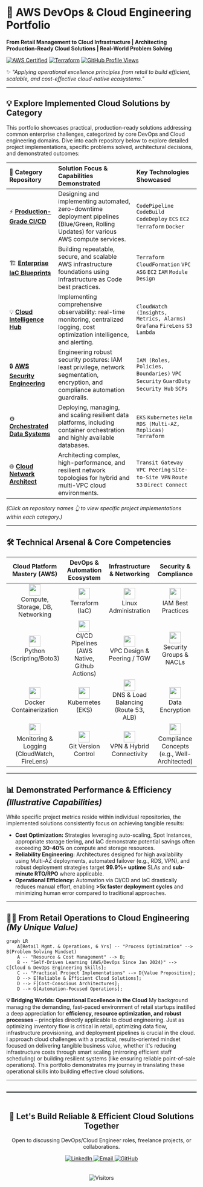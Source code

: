 

# 🚀 AWS DevOps & Cloud Engineering Portfolio

**From Retail Management to Cloud Infrastructure | Architecting Production-Ready Cloud Solutions | Real-World Problem Solving**

[![AWS Certified](https://img.shields.io/badge/AWS-Solutions_Architect-FF9900?logo=amazon-aws&style=for-the-badge)](https://www.credly.com/badges/XXXXXXX) [![Terraform](https://img.shields.io/badge/Terraform-1.7_Expert-%235835CC?style=for-the-badge&logo=terraform)](https://www.terraform.io/) [![GitHub Profile Views](https://komarev.com/ghpvc/?username=yourusername&style=for-the-badge)](https://github.com/yourusername)

✨ *"Applying operational excellence principles from retail to build efficient, scalable, and cost-effective cloud-native ecosystems."*

---

## 💡 Explore Implemented Cloud Solutions by Category

This portfolio showcases practical, production-ready solutions addressing common enterprise challenges, categorized by core DevOps and Cloud engineering domains. Dive into each repository below to explore detailed project implementations, specific problems solved, architectural decisions, and demonstrated outcomes:

| 🚀 Category Repository                                     | Solution Focus & Capabilities Demonstrated                                                                                   | Key Technologies Showcased                                                     |
| :--------------------------------------------------------- | :--------------------------------------------------------------------------------------------------------------------------- | :----------------------------------------------------------------------------- |
| ⚡ **[Production-Grade CI/CD](./Production-Grade-CICD/)** | Designing and implementing automated, zero-downtime deployment pipelines (Blue/Green, Rolling Updates) for various AWS compute services. | `CodePipeline` `CodeBuild` `CodeDeploy` `ECS` `EC2` `Terraform` `Docker`        |
| 🏗️ **[Enterprise IaC Blueprints](./Enterprise-IaC-Blueprints/)** | Building repeatable, secure, and scalable AWS infrastructure foundations using Infrastructure as Code best practices.                   | `Terraform` `CloudFormation` `VPC` `ASG` `EC2` `IAM` `Module Design`         |
| 💡 **[Cloud Intelligence Hub](./Cloud-Intelligence-Hub/)** | Implementing comprehensive observability: real-time monitoring, centralized logging, cost optimization intelligence, and alerting. | `CloudWatch (Insights, Metrics, Alarms)` `Grafana` `FireLens` `S3` `Lambda` |
| 🔒 **[AWS Security Engineering](./AWS-Security-Engineering/)** | Engineering robust security postures: IAM least privilege, network segmentation, encryption, and compliance automation guardrails.   | `IAM (Roles, Policies, Boundaries)` `VPC Security` `GuardDuty` `Security Hub` `SCPs` |
| ⚙️ **[Orchestrated Data Systems](./Orchestrated-Data-Systems/)** | Deploying, managing, and scaling resilient data platforms, including container orchestration and highly available databases.          | `EKS` `Kubernetes` `Helm` `RDS (Multi-AZ, Replicas)` `Terraform`            |
| 🌐 **[Cloud Network Architect](./Cloud-Network-Architect/)** | Architecting complex, high-performance, and resilient network topologies for hybrid and multi-VPC cloud environments.            | `Transit Gateway` `VPC Peering` `Site-to-Site VPN` `Route 53` `Direct Connect` |

*(Click on repository names 👆 to view specific project implementations within each category.)*

---

## 🛠 Technical Arsenal & Core Competencies

<div align="center">

| **Cloud Platform Mastery (AWS)** | **DevOps & Automation Ecosystem** | **Infrastructure & Networking** | **Security & Compliance** |
| :------------------------------: | :-------------------------------: | :-----------------------------: | :-----------------------: |
| <img src="https://img.icons8.com/color/48/000000/amazon-web-services.png" width="30"><br/>Compute, Storage, DB, Networking | <img src="https://img.icons8.com/color/48/000000/terraform.png" width="30"><br/>Terraform (IaC) | <img src="https://img.icons8.com/color/48/000000/linux--v1.png" width="30"><br/>Linux Administration | <img src="https://img.icons8.com/color/48/000000/shield.png" width="30"><br/>IAM Best Practices |
| <img src="https://img.icons8.com/color/48/000000/python.png" width="30"><br/>Python (Scripting/Boto3) | <img src="https://icon.icepanel.io/Technology/svg/GitHub-Actions.svg" width="30"><br/>CI/CD Pipelines (AWS Native, Github Actions) | <img src="https://cdn.worldvectorlogo.com/logos/aws-vpc-1.svg" width="30"><br/>VPC Design & Peering / TGW | <img src="https://cdn.worldvectorlogo.com/logos/aws-iam.svg" width="30"><br/>Security Groups & NACLs |
| <img src="https://img.icons8.com/color/48/000000/docker.png" width="30"><br/>Docker Containerization | <img src="https://img.icons8.com/color/48/000000/kubernetes.png" width="30"><br/>Kubernetes (EKS) | <img src="https://img.icons8.com/color/48/000000/route.png" width="30"><br/>DNS & Load Balancing (Route 53, ALB) | <img src="https://img.icons8.com/color/48/000000/ssl-security.png" width="30"><br/>Data Encryption |
| <img src="https://img.icons8.com/color/48/000000/cloud-monitoring.png" width="30"><br/>Monitoring & Logging (CloudWatch, FireLens) | <img src="https://img.icons8.com/color/48/000000/git.png" width="30"><br/>Git Version Control | <img src="https://img.icons8.com/color/48/000000/vpn--v1.png" width="30"><br/>VPN & Hybrid Connectivity | <img src="https://img.icons8.com/fluency/48/000000/compliance.png" width="30"><br/>Compliance Concepts (e.g., Well-Architected) |

</div>

---

## 📊 Demonstrated Performance & Efficiency _(Illustrative Capabilities)_

While specific project metrics reside within individual repositories, the implemented solutions consistently focus on achieving tangible results:

* **Cost Optimization:** Strategies leveraging auto-scaling, Spot Instances, appropriate storage tiering, and IaC demonstrate potential savings often exceeding **30-40%** on compute and storage resources.
* **Reliability Engineering:** Architectures designed for high availability using Multi-AZ deployments, automated failover (e.g., RDS, VPN), and robust deployment strategies target **99.9%+ uptime** SLAs and **sub-minute RTO/RPO** where applicable.
* **Operational Efficiency:** Automation via CI/CD and IaC drastically reduces manual effort, enabling **>5x faster deployment cycles** and minimizing human error compared to traditional approaches.

---

## 🧑‍💻 From Retail Operations to Cloud Engineering _(My Unique Value)_

```mermaid
graph LR
    A[Retail Mgmt. & Operations, 6 Yrs] -- "Process Optimization" --> B(Problem Solving Mindset)
    A -- "Resource & Cost Management" --> B;
    B -- "Self-Driven Learning (AWS/DevOps Since Jan 2024)" --> C[Cloud & DevOps Engineering Skills];
    C -- "Practical Project Implementations" --> D{Value Proposition};
    D --> E[Reliable & Efficient Cloud Solutions];
    D --> F[Cost-Conscious Architectures];
    D --> G[Automation-Focused Operations];
```

**💡 Bridging Worlds: Operational Excellence in the Cloud**
My background managing the demanding, fast-paced environment of retail startups instilled a deep appreciation for **efficiency, resource optimization, and robust processes** – principles directly applicable to cloud engineering. Just as optimizing inventory flow is critical in retail, optimizing data flow, infrastructure provisioning, and deployment pipelines is crucial in the cloud. I approach cloud challenges with a practical, results-oriented mindset focused on delivering tangible business value, whether it's reducing infrastructure costs through smart scaling (mirroring efficient staff scheduling) or building resilient systems (like ensuring reliable point-of-sale operations). This portfolio demonstrates my journey in translating these operational skills into building effective cloud solutions.

-----

<div align="center" style="border-top: 3px solid #2d3436; padding: 20px 0; margin-top: 30px;">
  <h2>🚀 Let's Build Reliable & Efficient Cloud Solutions Together</h2>
  <p>Open to discussing DevOps/Cloud Engineer roles, freelance projects, or collaborations.</p>
  <a href="https://linkedin.com/in/rainb"> <img src="https://img.shields.io/badge/Connect_on_LinkedIn-0077B5?style=for-the-badge&logo=linkedin&logoColor=white" alt="LinkedIn">
  </a>
  <a href="mailto:rainning.rb@gmail.com"> <img src="https://img.shields.io/badge/Send_Email-D14836?style=for-the-badge&logo=gmail&logoColor=white" alt="Email">
  </a>
  <a href="https://github.com/rain-xiii"> <img src="https://img.shields.io/badge/Explore_My_GitHub-181717?style=for-the-badge&logo=github&logoColor=white" alt="GitHub">
  </a>
</div>

<p align="center">
<img src="https://api.visitorbadge.io/api/visitors?path=https%3A%2F%2Fgithub.com%2Frain-xiii%2FAWS-DevOps-Portfolio&label=PROFILE%20VISITORS&countColor=%23263759&style=flat&labelColor=%23FFFFFF" alt="Visitors"/> </p>


